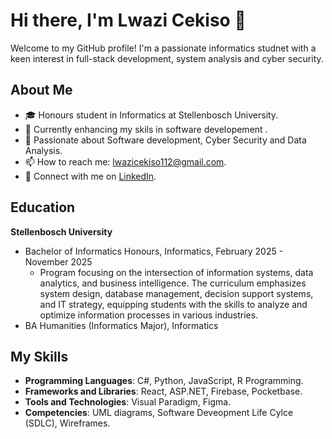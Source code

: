 # Hi there, I'm Lwazi Cekiso 👋

Welcome to my GitHub profile! I'm a passionate informatics studnet with a keen interest in full-stack development, system analysis and cyber security.

## About Me
- 🎓 Honours student in Informatics at Stellenbosch University.
- 💼 Currently enhancing my skils in software developement .
- 🌱 Passionate about Software development, Cyber Security and Data Analysis.
- 📫 How to reach me: lwazicekiso112@gmail.com.
- 💼 Connect with me on [LinkedIn](https://www.linkedin.com/in/lwazi-cekiso).


## Education
**Stellenbosch University**
- Bachelor of Informatics Honours, Informatics, February 2025 - November 2025
  - Program focusing on the intersection of information systems, data analytics, and business intelligence. The curriculum emphasizes system design, database management, decision support systems, and IT strategy, equipping students with the skills to analyze and optimize information processes in various industries.
- BA Humanities (Informatics Major), Informatics

## My Skills
- **Programming Languages**: C#, Python, JavaScript, R Programming.
- **Frameworks and Libraries**: React, ASP.NET, Firebase, Pocketbase.
- **Tools and Technologies**: Visual Paradigm, Figma.
- **Competencies**: UML diagrams, Software Deveopment Life Cylce (SDLC), Wireframes.


